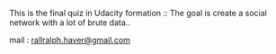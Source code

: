 This is the final quiz in Udacity formation ::
		The goal is create a social network with a lot of brute data..
		
mail : rallralph.haver@gmail.com